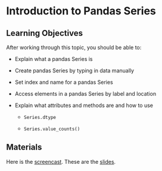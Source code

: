 # Introduction to Pandas Series

## Learning Objectives

After working through this topic, you should be able to:

- Explain what a pandas Series is

- Create pandas Series by typing in data manually

- Set index and name for a pandas Series

- Access elements in a pandas Series by label and location

- Explain what attributes and methods are and how to use

  - `Series.dtype`

  - `Series.value_counts()`

## Materials

Here is the
[screencast](https://electure.uni-bonn.de/static/mh_default_org/engage-player/xxx).
These are the [slides](pandas_basics-series_intro.pdf).
